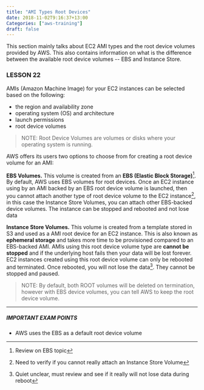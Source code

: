 ```yaml
---
title: "AMI Types Root Devices"
date: 2018-11-02T9:16:37+13:00
Categories: ["aws-training"]
draft: false
---
```

This section mainly talks about EC2 AMI types and the root device volumes provided by AWS. This also contains information on what is the difference between the available root device volumes -- EBS and Instance Store.
<!--more-->

### LESSON 22

AMIs (Amazon Machine Image) for your EC2 instances can be selected based on the following:

* the region and availability zone
* operating system (OS) and architecture
* launch permissions
* root device volumes

> NOTE: Root Device Volumes are volumes or disks where your operating system is running.

AWS offers its users two options to choose from for creating a root device volume for an AMI:

**EBS Volumes.** This volume is created from an **EBS (Elastic Block Storage)**[^1]. By default, AWS uses EBS volumes for root devices. Once an EC2 instance using by an AMI backed by an EBS root device volume is launched, then you cannot attach another type of root device volume to the EC2 instance[^2], in this case the Instance Store Volumes, you can attach other EBS-backed device volumes. The instance can be stopped and rebooted and not lose data

**Instance Store Volumes.** This volume is created from a template stored in S3 and used as a AMI root device for an EC2 instance. This is also known as **ephemeral storage** and takes more time to be provisioned compared to an EBS-backed AMI. AMIs using this root device volume type are **cannot be stopped** and if the underlying host fails then your data will be lost forever. EC2 instances created using this root device volume can only be rebooted and terminated. Once rebooted, you will not lose the data[^3]. They cannot be stopped and paused.


> NOTE: By default, both ROOT volumes will be deleted on termination, however with EBS device volumes, you can tell AWS to keep the root device volume.

---

##### IMPORTANT EXAM POINTS

* AWS uses the EBS as a default root device volume

[^1]: Review on EBS topic
[^2]: Need to verify if you cannot really attach an Instance Store Volume
[^3]: Quiet unclear, must review and see if it really will not lose data during reboot
